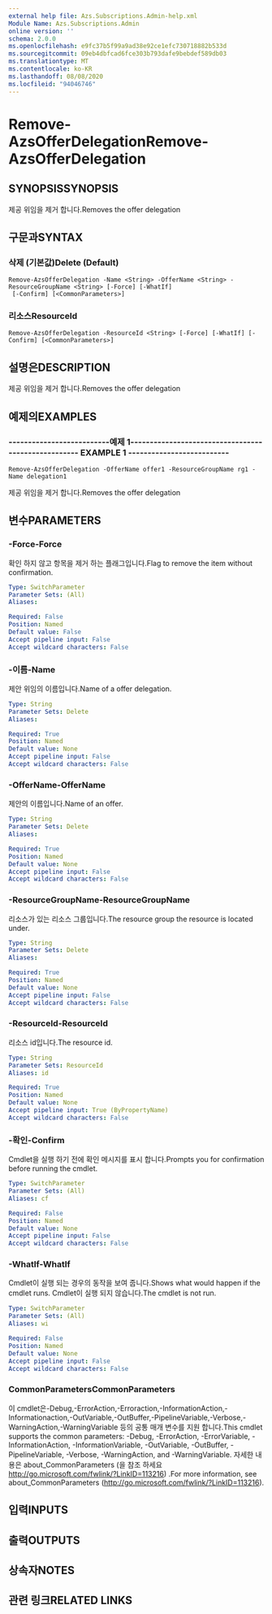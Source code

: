 ```yaml
---
external help file: Azs.Subscriptions.Admin-help.xml
Module Name: Azs.Subscriptions.Admin
online version: ''
schema: 2.0.0
ms.openlocfilehash: e9fc37b5f99a9ad38e92ce1efc730718882b533d
ms.sourcegitcommit: 09eb4dbfcad6fce303b793dafe9bebdef589db03
ms.translationtype: MT
ms.contentlocale: ko-KR
ms.lasthandoff: 08/08/2020
ms.locfileid: "94046746"
---
```

# <span data-ttu-id="58e0a-101">Remove-AzsOfferDelegation</span><span class="sxs-lookup"><span data-stu-id="58e0a-101">Remove-AzsOfferDelegation</span></span>

## <span data-ttu-id="58e0a-102">SYNOPSIS</span><span class="sxs-lookup"><span data-stu-id="58e0a-102">SYNOPSIS</span></span>
<span data-ttu-id="58e0a-103">제공 위임을 제거 합니다.</span><span class="sxs-lookup"><span data-stu-id="58e0a-103">Removes the offer delegation</span></span>

## <span data-ttu-id="58e0a-104">구문과</span><span class="sxs-lookup"><span data-stu-id="58e0a-104">SYNTAX</span></span>

### <span data-ttu-id="58e0a-105">삭제 (기본값)</span><span class="sxs-lookup"><span data-stu-id="58e0a-105">Delete (Default)</span></span>
```
Remove-AzsOfferDelegation -Name <String> -OfferName <String> -ResourceGroupName <String> [-Force] [-WhatIf]
 [-Confirm] [<CommonParameters>]
```

### <span data-ttu-id="58e0a-106">리소스</span><span class="sxs-lookup"><span data-stu-id="58e0a-106">ResourceId</span></span>
```
Remove-AzsOfferDelegation -ResourceId <String> [-Force] [-WhatIf] [-Confirm] [<CommonParameters>]
```

## <span data-ttu-id="58e0a-107">설명은</span><span class="sxs-lookup"><span data-stu-id="58e0a-107">DESCRIPTION</span></span>
<span data-ttu-id="58e0a-108">제공 위임을 제거 합니다.</span><span class="sxs-lookup"><span data-stu-id="58e0a-108">Removes the offer delegation</span></span>

## <span data-ttu-id="58e0a-109">예제의</span><span class="sxs-lookup"><span data-stu-id="58e0a-109">EXAMPLES</span></span>

### <span data-ttu-id="58e0a-110">--------------------------예제 1--------------------------</span><span class="sxs-lookup"><span data-stu-id="58e0a-110">-------------------------- EXAMPLE 1 --------------------------</span></span>
```
Remove-AzsOfferDelegation -OfferName offer1 -ResourceGroupName rg1 -Name delegation1
```

<span data-ttu-id="58e0a-111">제공 위임을 제거 합니다.</span><span class="sxs-lookup"><span data-stu-id="58e0a-111">Removes the offer delegation</span></span>

## <span data-ttu-id="58e0a-112">변수</span><span class="sxs-lookup"><span data-stu-id="58e0a-112">PARAMETERS</span></span>

### <span data-ttu-id="58e0a-113">-Force</span><span class="sxs-lookup"><span data-stu-id="58e0a-113">-Force</span></span>
<span data-ttu-id="58e0a-114">확인 하지 않고 항목을 제거 하는 플래그입니다.</span><span class="sxs-lookup"><span data-stu-id="58e0a-114">Flag to remove the item without confirmation.</span></span>

```yaml
Type: SwitchParameter
Parameter Sets: (All)
Aliases: 

Required: False
Position: Named
Default value: False
Accept pipeline input: False
Accept wildcard characters: False
```

### <span data-ttu-id="58e0a-115">-이름</span><span class="sxs-lookup"><span data-stu-id="58e0a-115">-Name</span></span>
<span data-ttu-id="58e0a-116">제안 위임의 이름입니다.</span><span class="sxs-lookup"><span data-stu-id="58e0a-116">Name of a offer delegation.</span></span>

```yaml
Type: String
Parameter Sets: Delete
Aliases: 

Required: True
Position: Named
Default value: None
Accept pipeline input: False
Accept wildcard characters: False
```

### <span data-ttu-id="58e0a-117">-OfferName</span><span class="sxs-lookup"><span data-stu-id="58e0a-117">-OfferName</span></span>
<span data-ttu-id="58e0a-118">제안의 이름입니다.</span><span class="sxs-lookup"><span data-stu-id="58e0a-118">Name of an offer.</span></span>

```yaml
Type: String
Parameter Sets: Delete
Aliases: 

Required: True
Position: Named
Default value: None
Accept pipeline input: False
Accept wildcard characters: False
```

### <span data-ttu-id="58e0a-119">-ResourceGroupName</span><span class="sxs-lookup"><span data-stu-id="58e0a-119">-ResourceGroupName</span></span>
<span data-ttu-id="58e0a-120">리소스가 있는 리소스 그룹입니다.</span><span class="sxs-lookup"><span data-stu-id="58e0a-120">The resource group the resource is located under.</span></span>

```yaml
Type: String
Parameter Sets: Delete
Aliases: 

Required: True
Position: Named
Default value: None
Accept pipeline input: False
Accept wildcard characters: False
```

### <span data-ttu-id="58e0a-121">-ResourceId</span><span class="sxs-lookup"><span data-stu-id="58e0a-121">-ResourceId</span></span>
<span data-ttu-id="58e0a-122">리소스 id입니다.</span><span class="sxs-lookup"><span data-stu-id="58e0a-122">The resource id.</span></span>

```yaml
Type: String
Parameter Sets: ResourceId
Aliases: id

Required: True
Position: Named
Default value: None
Accept pipeline input: True (ByPropertyName)
Accept wildcard characters: False
```

### <span data-ttu-id="58e0a-123">-확인</span><span class="sxs-lookup"><span data-stu-id="58e0a-123">-Confirm</span></span>
<span data-ttu-id="58e0a-124">Cmdlet을 실행 하기 전에 확인 메시지를 표시 합니다.</span><span class="sxs-lookup"><span data-stu-id="58e0a-124">Prompts you for confirmation before running the cmdlet.</span></span>

```yaml
Type: SwitchParameter
Parameter Sets: (All)
Aliases: cf

Required: False
Position: Named
Default value: None
Accept pipeline input: False
Accept wildcard characters: False
```

### <span data-ttu-id="58e0a-125">-WhatIf</span><span class="sxs-lookup"><span data-stu-id="58e0a-125">-WhatIf</span></span>
<span data-ttu-id="58e0a-126">Cmdlet이 실행 되는 경우의 동작을 보여 줍니다.</span><span class="sxs-lookup"><span data-stu-id="58e0a-126">Shows what would happen if the cmdlet runs.</span></span>
<span data-ttu-id="58e0a-127">Cmdlet이 실행 되지 않습니다.</span><span class="sxs-lookup"><span data-stu-id="58e0a-127">The cmdlet is not run.</span></span>

```yaml
Type: SwitchParameter
Parameter Sets: (All)
Aliases: wi

Required: False
Position: Named
Default value: None
Accept pipeline input: False
Accept wildcard characters: False
```

### <span data-ttu-id="58e0a-128">CommonParameters</span><span class="sxs-lookup"><span data-stu-id="58e0a-128">CommonParameters</span></span>
<span data-ttu-id="58e0a-129">이 cmdlet은-Debug,-ErrorAction,-Erroraction,-InformationAction,-Informationaction,-OutVariable,-OutBuffer,-PipelineVariable,-Verbose,-WarningAction,-WarningVariable 등의 공통 매개 변수를 지원 합니다.</span><span class="sxs-lookup"><span data-stu-id="58e0a-129">This cmdlet supports the common parameters: -Debug, -ErrorAction, -ErrorVariable, -InformationAction, -InformationVariable, -OutVariable, -OutBuffer, -PipelineVariable, -Verbose, -WarningAction, and -WarningVariable.</span></span> <span data-ttu-id="58e0a-130">자세한 내용은 about_CommonParameters (을 참조 하세요 http://go.microsoft.com/fwlink/?LinkID=113216) .</span><span class="sxs-lookup"><span data-stu-id="58e0a-130">For more information, see about_CommonParameters (http://go.microsoft.com/fwlink/?LinkID=113216).</span></span>

## <span data-ttu-id="58e0a-131">입력</span><span class="sxs-lookup"><span data-stu-id="58e0a-131">INPUTS</span></span>

## <span data-ttu-id="58e0a-132">출력</span><span class="sxs-lookup"><span data-stu-id="58e0a-132">OUTPUTS</span></span>

## <span data-ttu-id="58e0a-133">상속자</span><span class="sxs-lookup"><span data-stu-id="58e0a-133">NOTES</span></span>

## <span data-ttu-id="58e0a-134">관련 링크</span><span class="sxs-lookup"><span data-stu-id="58e0a-134">RELATED LINKS</span></span>

